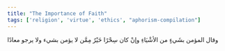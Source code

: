 ```yaml
---
title: "The Importance of Faith"
tags: ['religion', 'virtue', 'ethics', "aphorism-compilation"]
---
```


 وقال المؤمن بشَيءٍ من الأشْيَاءِ وإنْ كان سِحْرًا خَيْرٌ مِمَّن لا يؤمن بشيء ولا يرجو معادًا
